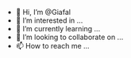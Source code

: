 - 👋 Hi, I’m @Giafal
- 👀 I’m interested in ...
- 🌱 I’m currently learning ...
- 💞️ I’m looking to collaborate on ...
- 📫 How to reach me ...

<!---
Giafal/Giafal is a ✨ special ✨ repository because its `README.md` (this file) appears on your GitHub profile.
You can click the Preview link to take a look at your changes.
--->
